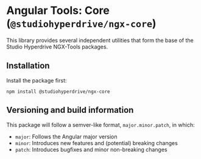 # Angular Tools: Core (`@studiohyperdrive/ngx-core`)

This library provides several independent utilities that form the base of the Studio Hyperdrive NGX-Tools packages.

## Installation

Install the package first:

```shell
npm install @studiohyperdrive/ngx-core
```

## Versioning and build information

This package will follow a semver-like format, `major.minor.patch`, in which:

- `major`: Follows the Angular major version
- `minor`: Introduces new features and (potential) breaking changes
- `patch`: Introduces bugfixes and minor non-breaking changes
